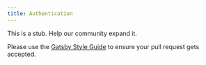 ```yaml
---
title: Authentication
---
```


This is a stub. Help our community expand it.

Please use the [Gatsby Style Guide](/docs/gatsby-style-guide/) to ensure your
pull request gets accepted.
